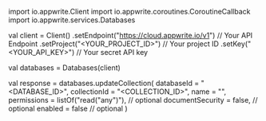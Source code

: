 import io.appwrite.Client
import io.appwrite.coroutines.CoroutineCallback
import io.appwrite.services.Databases

val client = Client()
    .setEndpoint("https://cloud.appwrite.io/v1") // Your API Endpoint
    .setProject("&lt;YOUR_PROJECT_ID&gt;") // Your project ID
    .setKey("&lt;YOUR_API_KEY&gt;") // Your secret API key

val databases = Databases(client)

val response = databases.updateCollection(
    databaseId = "<DATABASE_ID>",
    collectionId = "<COLLECTION_ID>",
    name = "<NAME>",
    permissions = listOf("read("any")"), // optional
    documentSecurity = false, // optional
    enabled = false // optional
)
